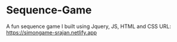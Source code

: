 # Sequence-Game
A fun sequence game I built using Jquery, JS, HTML and CSS 
URL: https://simongame-srajan.netlify.app
